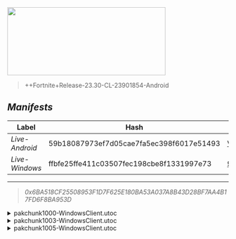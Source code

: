 <div style="pointer-events: none">
  <img style="pointer-events: none" src="https://raw.githubusercontent.com/Tectors/Archive/master/source/dependents/gen.27.00.svg" width="360" height="155">
<div>

 >  
  
  > ++Fortnite+Release-23.30-CL-23901854-Android

## *Manifests*
| Label | Hash | Route |
| - | - | - |
| *Live-Android* | 59b18087973ef7d05cae7fa5ec398f6017e51493 | [VuPykYGZVe3dQ9hyZkO_jcrbe0MNFA](https://github.com/Tectors/Archive/blob/master/manifests/VuPykYGZVe3dQ9hyZkO_jcrbe0MNFA.manifest) |
| *Live-Windows* | ffbfe25ffe411c03507fec198cbe8f1331997e73 | [9D35cLnDuvbycWfihUeiuR6MP7PcRA](https://github.com/Tectors/Archive/blob/master/manifests/9D35cLnDuvbycWfihUeiuR6MP7PcRA.manifest) |

---

> *0x6BA518CF25508953F1D7F625E180BA53A037A8B43D28BF7AA4B17FD6F8BA953D*

<details>
  <summary>pakchunk1000-WindowsClient.utoc</summary>

 > 
    0x9A07F97284C0DD6F1AF3B07B65B9CAF1D31C4704E80410E3387E2A66858BC3DB

  <img src="https://raw.githubusercontent.com/Tectors/Archive/master/source/dependents/referred/EID_Adoration.svg" width="100"> 
</details>

<details>
  <summary>pakchunk1003-WindowsClient.utoc</summary>

 > 
    0x409793E939FC900347001ADA2EFDDB4F853EE0353D6B1C7C9FB0231BDED6BDB1

  <img src="https://raw.githubusercontent.com/Tectors/Archive/master/source/dependents/referred/EID_PrivateJet.svg" width="100"> 
</details>

<details>
  <summary>pakchunk1005-WindowsClient.utoc</summary>

 > 
    0x5F149D17C16F53A4CF98C8366452DCC4F5C5CA89B7B3921C0E9485CFCADC75F4

  <img src="https://raw.githubusercontent.com/Tectors/Archive/master/source/dependents/referred/EID_Devotion.svg" width="100"> 
</details>

